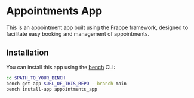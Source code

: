 # Appointments App

This is an appointment app built using the Frappe framework, designed to facilitate easy booking and management of appointments.

## Installation

You can install this app using the [bench](https://github.com/frappe/bench) CLI:

```bash
cd $PATH_TO_YOUR_BENCH
bench get-app $URL_OF_THIS_REPO --branch main
bench install-app appointments_app

